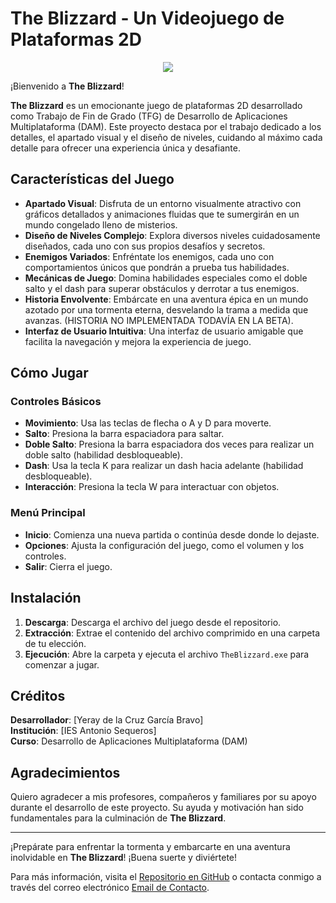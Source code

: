# The Blizzard - Un Videojuego de Plataformas 2D

<p align="center">
  <img src="https://i.postimg.cc/sfPNMBH6/LOGO.png">
</p>

¡Bienvenido a **The Blizzard**!

**The Blizzard** es un emocionante juego de plataformas 2D desarrollado como Trabajo de Fin de Grado (TFG) de Desarrollo de Aplicaciones Multiplataforma (DAM). Este proyecto destaca por el trabajo dedicado a los detalles, el apartado visual y el diseño de niveles, cuidando al máximo cada detalle para ofrecer una experiencia única y desafiante.

## Características del Juego

- **Apartado Visual**: Disfruta de un entorno visualmente atractivo con gráficos detallados y animaciones fluidas que te sumergirán en un mundo congelado lleno de misterios.
- **Diseño de Niveles Complejo**: Explora diversos niveles cuidadosamente diseñados, cada uno con sus propios desafíos y secretos.
- **Enemigos Variados**: Enfréntate los enemigos, cada uno con comportamientos únicos que pondrán a prueba tus habilidades.
- **Mecánicas de Juego**: Domina habilidades especiales como el doble salto y el dash para superar obstáculos y derrotar a tus enemigos.
- **Historia Envolvente**: Embárcate en una aventura épica en un mundo azotado por una tormenta eterna, desvelando la trama a medida que avanzas. (HISTORIA NO IMPLEMENTADA TODAVÍA EN LA BETA).
- **Interfaz de Usuario Intuitiva**: Una interfaz de usuario amigable que facilita la navegación y mejora la experiencia de juego.

## Cómo Jugar

### Controles Básicos

- **Movimiento**: Usa las teclas de flecha o A y D para moverte.
- **Salto**: Presiona la barra espaciadora para saltar.
- **Doble Salto**: Presiona la barra espaciadora dos veces para realizar un doble salto (habilidad desbloqueable).
- **Dash**: Usa la tecla K para realizar un dash hacia adelante (habilidad desbloqueable).
- **Interacción**: Presiona la tecla W para interactuar con objetos.

### Menú Principal

- **Inicio**: Comienza una nueva partida o continúa desde donde lo dejaste.
- **Opciones**: Ajusta la configuración del juego, como el volumen y los controles.
- **Salir**: Cierra el juego.

## Instalación

1. **Descarga**: Descarga el archivo del juego desde el repositorio.
2. **Extracción**: Extrae el contenido del archivo comprimido en una carpeta de tu elección.
3. **Ejecución**: Abre la carpeta y ejecuta el archivo `TheBlizzard.exe` para comenzar a jugar.

## Créditos

**Desarrollador**: [Yeray de la Cruz García Bravo]  
**Institución**: [IES Antonio Sequeros]  
**Curso**: Desarrollo de Aplicaciones Multiplataforma (DAM)

## Agradecimientos

Quiero agradecer a mis profesores, compañeros y familiares por su apoyo durante el desarrollo de este proyecto. Su ayuda y motivación han sido fundamentales para la culminación de **The Blizzard**.

---

¡Prepárate para enfrentar la tormenta y embarcarte en una aventura inolvidable en **The Blizzard**! ¡Buena suerte y diviértete!

Para más información, visita el [Repositorio en GitHub](https://github.com/DeLaKruz/TFG-DAM-VIDEOJUEGO-THEBLIZZARD) o contacta conmigo a través del correo electrónico [Email de Contacto](yerayg466@gmail.com).
